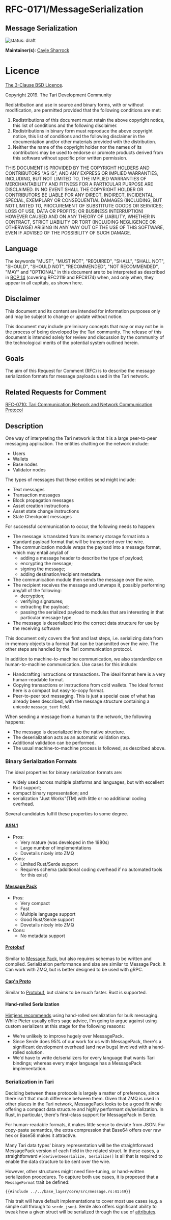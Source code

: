 # RFC-0171/MessageSerialization

## Message Serialization

![status: draft](theme/images/status-draft.svg)

**Maintainer(s)**: [Cayle Sharrock](https://github.com/CjS77)

# Licence

[The 3-Clause BSD Licence](https://opensource.org/licenses/BSD-3-Clause).

Copyright 2019. The Tari Development Community

Redistribution and use in source and binary forms, with or without modification, are permitted provided that the
following conditions are met:

1. Redistributions of this document must retain the above copyright notice, this list of conditions and the following
   disclaimer.
2. Redistributions in binary form must reproduce the above copyright notice, this list of conditions and the following
   disclaimer in the documentation and/or other materials provided with the distribution.
3. Neither the name of the copyright holder nor the names of its contributors may be used to endorse or promote products
   derived from this software without specific prior written permission.

THIS DOCUMENT IS PROVIDED BY THE COPYRIGHT HOLDERS AND CONTRIBUTORS "AS IS", AND ANY EXPRESS OR IMPLIED WARRANTIES,
INCLUDING, BUT NOT LIMITED TO, THE IMPLIED WARRANTIES OF MERCHANTABILITY AND FITNESS FOR A PARTICULAR PURPOSE ARE
DISCLAIMED. IN NO EVENT SHALL THE COPYRIGHT HOLDER OR CONTRIBUTORS BE LIABLE FOR ANY DIRECT, INDIRECT, INCIDENTAL,
SPECIAL, EXEMPLARY OR CONSEQUENTIAL DAMAGES (INCLUDING, BUT NOT LIMITED TO, PROCUREMENT OF SUBSTITUTE GOODS OR
SERVICES; LOSS OF USE, DATA OR PROFITS; OR BUSINESS INTERRUPTION) HOWEVER CAUSED AND ON ANY THEORY OF LIABILITY,
WHETHER IN CONTRACT, STRICT LIABILITY OR TORT (INCLUDING NEGLIGENCE OR OTHERWISE) ARISING IN ANY WAY OUT OF THE USE OF
THIS SOFTWARE, EVEN IF ADVISED OF THE POSSIBILITY OF SUCH DAMAGE.

## Language

The keywords "MUST", "MUST NOT", "REQUIRED", "SHALL", "SHALL NOT", "SHOULD", "SHOULD NOT", "RECOMMENDED", 
"NOT RECOMMENDED", "MAY" and "OPTIONAL" in this document are to be interpreted as described in 
[BCP 14](https://tools.ietf.org/html/bcp14) (covering RFC2119 and RFC8174) when, and only when, they appear in all capitals, as 
shown here.

## Disclaimer

This document and its content are intended for information purposes only and may be subject to change or update
without notice.

This document may include preliminary concepts that may or may not be in the process of being developed by the Tari
community. The release of this document is intended solely for review and discussion by the community of the
technological merits of the potential system outlined herein.

## Goals

The aim of this Request for Comment (RFC) is to describe the message serialization formats for message payloads used in the Tari network.

## Related Requests for Comment

[RFC-0710: Tari Communication Network and Network Communication Protocol](RFC-0170_NetworkCommunicationProtocol.md)

## Description

One way of interpreting the Tari network is that it is a large peer-to-peer messaging application. The entities chatting
on the network include:

* Users
* Wallets
* Base nodes
* Validator nodes

The types of messages that these entities send might include:

* Text messages
* Transaction messages
* Block propagation messages
* Asset creation instructions
* Asset state change instructions
* State Checkpoint messages

For successful communication to occur, the following needs to happen:

* The message is translated from its memory storage format into a standard payload format that will be transported over
  the wire.
* The communication module wraps the payload into a message format, which may entail any/all of
  * adding a message header to describe the type of payload;
  * encrypting the message;
  * signing the message;
  * adding destination/recipient metadata.
* The communication module then sends the message over the wire.
* The recipient receives the message and unwraps it, possibly performing any/all of the following:
  * decryption;
  * verifying signatures;
  * extracting the payload;
  * passing the serialized payload to modules that are interesting in that particular message type.
* The message is deserialized into the correct data structure for use by the receiving software

This document only covers the first and last steps, i.e. serializing data from in-memory objects to a format that can
be transmitted over the wire. The other steps are handled by the Tari communication protocol.

In addition to machine-to-machine communication, we also standardize on human-to-machine communication. Use cases for
this include:

* Handcrafting instructions or transactions. The ideal format here is a very human-readable format.
* Copying transactions or instructions from cold wallets. The ideal format here is a compact but easy-to-copy format.
* Peer-to-peer text messaging. This is just a special case of what has already been described, with the message
  structure containing a unicode `message_text` field.

When sending a message from a human to the network, the following happens:

* The message is deserialized into the native structure.
* The deserialization acts as an automatic validation step.
* Additional validation can be performed.
* The usual machine-to-machine process is followed, as described above.

### Binary Serialization Formats

The ideal properties for binary serialization formats are:

* widely used across multiple platforms and languages, but with excellent Rust support;
* compact binary representation; and
* serialization "Just Works"(TM) with little or no additional coding overhead.

Several candidates fulfill these properties to some degree.

#### [ASN.1](http://www.itu.int/ITU-T/asn1/index.html)

* Pros:
  * Very mature (was developed in the 1980s)
  * Large number of implementations
  * Dovetails nicely into ZMQ 
* Cons:
  * Limited Rust/Serde support
  * Requires schema (additional coding overhead if no automated tools for this exist)


#### [Message Pack](http://msgpack.org/)

* Pros:
  * Very compact
  * Fast
  * Multiple language support
  * Good Rust/Serde support
  * Dovetails nicely into ZMQ 
* Cons:
  * No metadata support

#### [Protobuf](https://code.google.com/p/protobuf/)

Similar to [Message Pack](#message-pack), but also requires schemas to be written and compiled. Serialization 
performance and size
are similar to Message Pack. It Can work with ZMQ, but is better designed to be used with gRPC.

#### [Cap'n Proto](http://kentonv.github.io/capnproto/)

Similar to [Protobuf](#protobuf), but claims to be much faster. Rust is supported.

#### Hand-rolled Serialization

[Hintjens recommends](http://zguide.zeromq.org/py:chapter7#Serialization-Libraries) using hand-rolled serialization for
bulk messaging. While Pieter usually offers sage advice, I'm going to argue against using custom serializers at this
stage for the following reasons:

* We're unlikely to improve hugely over MessagePack.
* Since Serde does 95% of our work for us with MessagePack, there's a significant development overhead (and new bugs)
  involved with a hand-rolled solution.
* We'd have to write de/serializers for every language that wants Tari bindings; whereas every major language has a
  MessagePack implementation.

### Serialization in Tari

Deciding between these protocols is largely a matter of preference, since there isn't that much difference between them.
Given that ZMQ is used in other places in the Tari network, MessagePack looks to be a good fit while offering a compact
data structure and highly performant de/serialization. In Rust, in particular, there's first-class support for MessagePack
in Serde.

For human-readable formats, it makes little sense to deviate from JSON. For copy-paste semantics, the extra compression
that Base64 offers over raw hex or Base58 makes it attractive.

Many Tari data types' binary representation will be the straightforward MessagePack version of each field in the related
struct. In these cases, a straightforward `#[derive(Deserialize, Serialize)]` is all that is required to enable the data
structure to be sent over the wire.

However, other structures might need fine-tuning, or hand-written serialization procedures. To capture both use cases,
it is proposed that a `MessageFormat` trait be defined:

```rust,compile_fail
{{#include ../../base_layer/core/src/message.rs:41:49}}
```

This trait will have default implementations to cover most use cases (e.g. a simple call through to `serde_json`). Serde
also offers significant ability to tweak how a given struct will be serialized through the use of
[attributes](https://serde.rs/attributes.html).